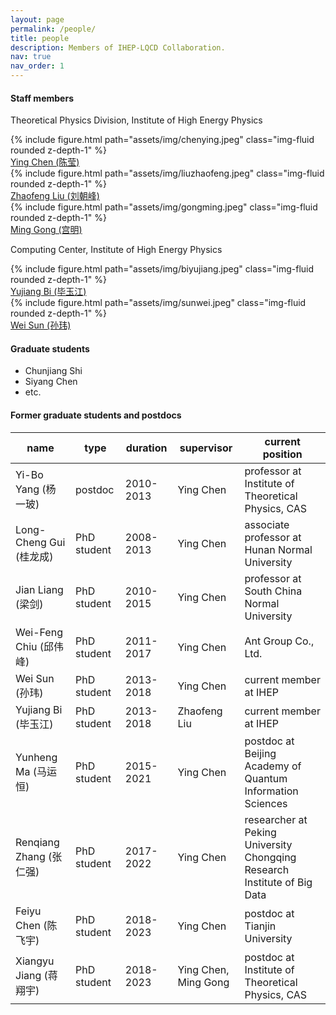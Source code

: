 ```yaml
---
layout: page
permalink: /people/
title: people
description: Members of IHEP-LQCD Collaboration.
nav: true
nav_order: 1
---
```


#### Staff members

Theoretical Physics Division, Institute of High Energy Physics
<div class="row mt-3">
    <div class="col-sm mt-3 mt-md-0">
        {% include figure.html path="assets/img/chenying.jpeg" class="img-fluid rounded z-depth-1" %}
        <div class="caption">
            <a href="https://inspirehep.net/authors/1013841?ui-citation-summary=true">Ying Chen (陈莹)</a>
        </div>
    </div>
    <div class="col-sm mt-3 mt-md-0">
        {% include figure.html path="assets/img/liuzhaofeng.jpeg" class="img-fluid rounded z-depth-1" %}
        <div class="caption">
            <a href="https://inspirehep.net/authors/1042254?ui-citation-summary=true">Zhaofeng Liu (刘朝峰)</a>
        </div>
    </div>
    <div class="col-sm mt-3 mt-md-0">
        {% include figure.html path="assets/img/gongming.jpeg" class="img-fluid rounded z-depth-1" %}
        <div class="caption">
            <a href="https://inspirehep.net/authors/1026982?ui-citation-summary=true">Ming Gong (宫明)</a>
        </div>
    </div>
</div>

Computing Center, Institute of High Energy Physics
<div class="row mt-3">
    <div class="col-sm mt-3 mt-md-0">
        {% include figure.html path="assets/img/biyujiang.jpeg" class="img-fluid rounded z-depth-1" %}
        <div class="caption">
            <a href="https://inspirehep.net/authors/1881084?ui-citation-summary=true">Yujiang Bi (毕玉江)</a>
        </div>
    </div>
    <div class="col-sm mt-3 mt-md-0">
        {% include figure.html path="assets/img/sunwei.jpeg" class="img-fluid rounded z-depth-1" %}
        <div class="caption">
            <a href="https://inspirehep.net/authors/1481242?ui-citation-summary=true">Wei Sun (孙玮)</a>
        </div>
    </div>
    <div class="col-sm mt-3 mt-md-0">
    </div>
</div>

#### Graduate students
* Chunjiang Shi
* Siyang Chen
* etc.

#### Former graduate students and postdocs

| name                    | type        | duration  | supervisor           | current position                                                         |
| ----------------------- | ----------- | --------- | -------------------- | ------------------------------------------------------------------------ |
| Yi-Bo Yang (杨一玻)     | postdoc     | 2010-2013 | Ying Chen            | professor at Institute of Theoretical Physics, CAS                       |
| Long-Cheng Gui (桂龙成) | PhD student | 2008-2013 | Ying Chen            | associate professor at Hunan Normal University                           |
| Jian Liang (梁剑)       | PhD student | 2010-2015 | Ying Chen            | professor at South China Normal University                               |
| Wei-Feng Chiu (邱伟峰)  | PhD student | 2011-2017 | Ying Chen            | Ant Group Co., Ltd.                                                      |
| Wei Sun (孙玮)          | PhD student | 2013-2018 | Ying Chen            | current member at IHEP                                                   |
| Yujiang Bi (毕玉江)     | PhD student | 2013-2018 | Zhaofeng Liu         | current member at IHEP                                                   |
| Yunheng Ma (马运恒)     | PhD student | 2015-2021 | Ying Chen            | postdoc at Beijing Academy of Quantum Information Sciences               |
| Renqiang Zhang (张仁强) | PhD student | 2017-2022 | Ying Chen            | researcher at Peking University Chongqing Research Institute of Big Data |
| Feiyu Chen (陈飞宇)     | PhD student | 2018-2023 | Ying Chen            | postdoc at Tianjin University                                            |
| Xiangyu Jiang (蒋翔宇)  | PhD student | 2018-2023 | Ying Chen, Ming Gong | postdoc at Institute of Theoretical Physics, CAS                         |

